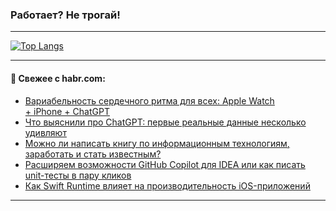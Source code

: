 ### Работает? Не трогай!

---
<!--
#### 🛠️ Technical stack:

![Java](https://img.shields.io/badge/Java-informational?logo=Oracle&style=flat&logoColor=white&color=FF4500)
![Kotlin](https://img.shields.io/badge/Kotlin-informational?logo=Kotlin&style=flat&logoColor=white&color=774D97)
![TS](https://img.shields.io/badge/TypeScript-informational?logo=typeScript&style=flat&logoColor=black&color=017acc)
![Python](https://img.shields.io/badge/Python-informational?logo=Python&style=flat&logoColor=black&color=ffdd54) <br>
![Spring](https://img.shields.io/badge/Spring-informational?logo=Spring&style=flat&logoColor=white&color=6DB33F) 
![SpringBoot](https://img.shields.io/badge/SpringBoot-informational?logo=SpringBoot&style=flat&logoColor=white&color=6DB33F)
![Nest](https://img.shields.io/badge/NestJS-informational?logo=NestJS&style=flat&logoColor=white&color=E0234E) 
![NodeJS](https://img.shields.io/badge/NodeJS-informational?logo=node.js&style=flat&logoColor=white&color=70A760)<br>
![PostgreSQL](https://img.shields.io/badge/PostgreSQL-informational?logo=PostgreSQL&style=flat&logoColor=white&color=DAA520)
![MongoDB](https://img.shields.io/badge/MongoDB-informational?logo=MongoDB&style=flat&logoColor=white&color=870000)
![Apache](https://img.shields.io/badge/Apache-informational?logo=apache&style=flat&logoColor=white&color=f74e28)

___ 
-->

<!--- #### 🛠️ : --->

[![Top Langs](https://github-readme-stats-82jvfl3w3-advtsettinggmailcoms-projects.vercel.app/api/top-langs/?username=zloylis&langs_count=10&hide_title=true&title_color=e6edf3&size_weight=0.5&count_weight=0.5&layout=compact&hide_progress=true&hide_border=true&theme=dracula&hide=css,makefile,cmake)](https://github.com/zloylis)

<!---


####  :octocat:&nbsp;&nbsp; Статистика:

![GitHub stats](https://github-readme-stats-u2qms2cxw-advtsettinggmailcoms-projects.vercel.app/api?username=zloylis&show_icons=true&hide_border=true&theme=dracula&title_color=e6edf3&include_all_commits=true&count_private=true&hide_rank=false&hide_title=true&rank_icon=github)
-->
---

#### 💬 Свежее с habr.com:

<!-- BLOG-POST-LIST:START -->
- [Вариабельность сердечного ритма для всех: Apple Watch + iPhone + ChatGPT](https://habr.com/ru/articles/947618/?utm_source=habrahabr&utm_medium=rss&utm_campaign=947618)
- [Что выяснили про ChatGPT: первые реальные данные несколько удивляют](https://habr.com/ru/articles/947598/?utm_source=habrahabr&utm_medium=rss&utm_campaign=947598)
- [Можно ли написать книгу по информационным технологиям, заработать и стать известным?](https://habr.com/ru/articles/947538/?utm_source=habrahabr&utm_medium=rss&utm_campaign=947538)
- [Расширяем возможности GitHub Copilot для IDEA или как писать unit-тесты в пару кликов](https://habr.com/ru/companies/cian/articles/920328/?utm_source=habrahabr&utm_medium=rss&utm_campaign=920328)
- [Как Swift Runtime влияет на производительность iOS-приложений](https://habr.com/ru/companies/tbank/articles/947486/?utm_source=habrahabr&utm_medium=rss&utm_campaign=947486)
<!-- BLOG-POST-LIST:END -->

---
